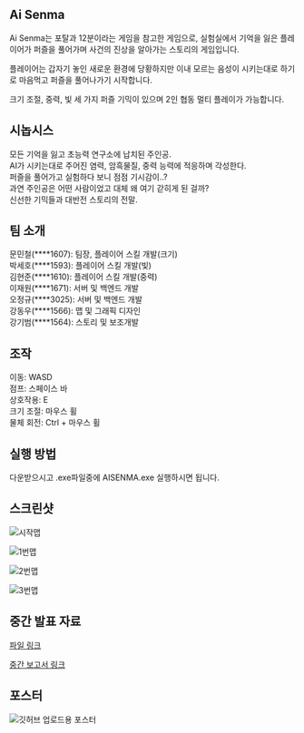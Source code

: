 ## Ai Senma

Ai Senma는 포탈과 12분이라는 게임을 참고한 게임으로, 실험실에서 기억을 잃은 플레이어가 퍼즐을 풀어가며 사건의 진상을 알아가는 스토리의 게임입니다.   

플레이어는 갑자기 놓인 새로운 환경에 당황하지만 이내 모르는 음성이 시키는대로 하기로 마음먹고 퍼즐을 풀어나가기 시작합니다. 

크기 조절, 중력, 빛 세 가지 퍼즐 기믹이 있으며 2인 협동 멀티 플레이가 가능합니다. 


## 시놉시스
모든 기억을 잃고 초능력 연구소에 납치된 주인공.  
AI가 시키는대로 주어진 염력, 암흑물질, 중력 능력에 적응하며 각성한다.  
퍼즐을 풀어가고 실험하다 보니 점점 기시감이..?  
과연 주인공은 어떤 사람이었고 대체 왜 여기 갇히게 된 걸까?  
신선한 기믹들과 대반전 스토리의 전말.


## 팀 소개

문민철(\*\*\*\*1607): 팀장, 플레이어 스킬 개발(크기)  
박세호(\*\*\*\*1593): 플레이어 스킬 개발(빛)   
김현준(\*\*\*\*1610): 플레이어 스킬 개발(중력)  
이재원(\*\*\*\*1671): 서버 및 백엔드 개발  
오정규(\*\*\*\*3025): 서버 및 백엔드 개발  
강동우(\*\*\*\*1566): 맵 및 그래픽 디자인  
강기범(\*\*\*\*1564): 스토리 및 보조개발  


## 조작
이동: WASD  
점프: 스페이스 바  
상호작용: E  
크기 조절: 마우스 휠  
물체 회전: Ctrl + 마우스 휠  


## 실행 방법

다운받으시고 .exe파일중에 AISENMA.exe 실행하시면 됩니다.


## 스크린샷

![시작맵](https://github.com/kookmin-sw/capstone-2024-36/assets/39340989/1d5e9a33-9faf-4b15-abd8-17bd550180e3)

![1번맵](https://github.com/kookmin-sw/capstone-2024-36/assets/39340989/ed769cbe-527c-44a0-8c21-2a588ccacee1)

![2번맵](https://github.com/kookmin-sw/capstone-2024-36/assets/39340989/e3be4b19-a122-407e-97af-13c275acaec0)

![3번맵](https://github.com/kookmin-sw/capstone-2024-36/assets/39340989/a23245d0-11e2-43aa-a857-529b3eae49b5)


## 중간 발표 자료
[파일 링크](https://github.com/kookmin-sw/capstone-2024-36/blob/master/%EC%A4%91%EA%B0%84_%EB%B0%9C%ED%91%9C%EC%9E%90%EB%A3%8C.pdf)
  

[중간 보고서 링크](https://github.com/kookmin-sw/capstone-2024-36/blob/master/%EC%A4%91%EA%B0%84%EB%B3%B4%EA%B3%A0%EC%84%9C.pdf)


## 포스터
![깃허브 업로드용 포스터](https://github.com/kookmin-sw/capstone-2024-36/assets/39340989/92f845b3-6200-4550-9c96-dca78a40d7f0)

